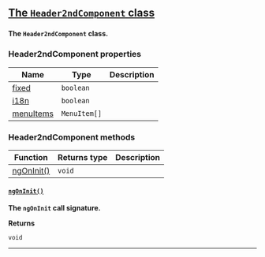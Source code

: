 <section id="main" data-note="AUTO-GENERATED CONTENT, DO NOT EDIT DIRECTLY!">

<h2><a name="header2ndcomponent" href="https://nguix-starter.lamnhan.com/content/reference/classes/header2ndcomponent.html"><p>The <code>Header2ndComponent</code> class</p>
</a></h2>

**The `Header2ndComponent` class.**

<h3><a name="header2ndcomponent-properties"><p>Header2ndComponent properties</p>
</a></h3>

| Name                                                                                                       | Type                    | Description |
| ---------------------------------------------------------------------------------------------------------- | ----------------------- | ----------- |
| [fixed](https://nguix-starter.lamnhan.com/content/reference/classes/header2ndcomponent.html#fixed)         | <code>boolean</code>    |             |
| [i18n](https://nguix-starter.lamnhan.com/content/reference/classes/header2ndcomponent.html#i18n)           | <code>boolean</code>    |             |
| [menuItems](https://nguix-starter.lamnhan.com/content/reference/classes/header2ndcomponent.html#menuitems) | <code>MenuItem[]</code> |             |

<h3><a name="header2ndcomponent-methods"><p>Header2ndComponent methods</p>
</a></h3>

| Function                                     | Returns type      | Description |
| -------------------------------------------- | ----------------- | ----------- |
| [ngOnInit()](#header2ndcomponent-ngoninit-0) | <code>void</code> |             |

<h4><a name="header2ndcomponent-ngoninit-0" href="https://nguix-starter.lamnhan.com/content/reference/classes/header2ndcomponent.html#ngoninit"><p><code>ngOnInit()</code></p>
</a></h4>

**The `ngOnInit` call signature.**

**Returns**

<code>void</code>

---

</section>
